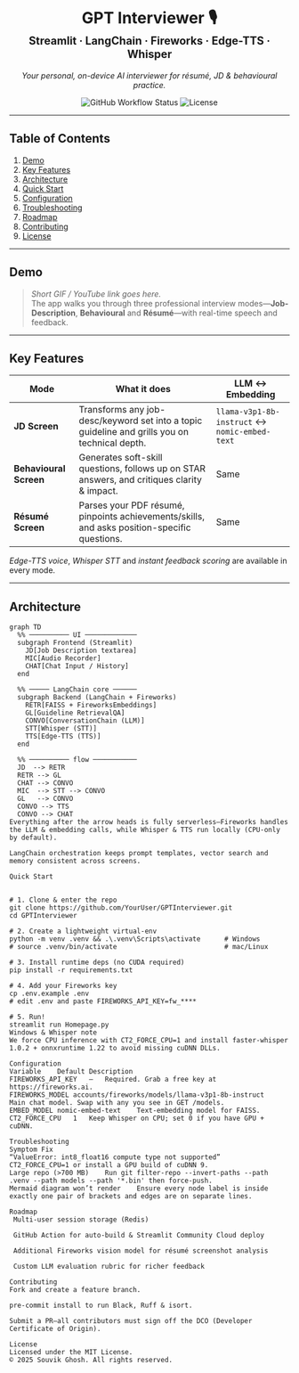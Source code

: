<h1 align="center">
  GPT Interviewer 🎙️
  <br>
  <sup><sub>Streamlit · LangChain · Fireworks · Edge-TTS · Whisper</sub></sup>
</h1>

<p align="center">
  <em>Your personal, on-device AI interviewer for résumé, JD &amp; behavioural practice.</em>
</p>

<p align="center">
  <img alt="GitHub Workflow Status" src="https://img.shields.io/github/actions/workflow/status/YourUser/GPTInterviewer/ci.yml?branch=main">
  <img alt="License" src="https://img.shields.io/github/license/YourUser/GPTInterviewer">
</p>

---

## Table of Contents
1. [Demo](#demo)
2. [Key Features](#key-features)
3. [Architecture](#architecture)
4. [Quick Start](#quick-start)
5. [Configuration](#configuration)
6. [Troubleshooting](#troubleshooting)
7. [Roadmap](#roadmap)
8. [Contributing](#contributing)
9. [License](#license)

---

## Demo
> *Short GIF / YouTube link goes here.*  
> The app walks you through three professional interview modes—**Job-Description**, **Behavioural** and **Résumé**—with real-time speech and feedback.

---

## Key Features
| Mode | What it does | LLM ↔ Embedding |
|------|--------------|-----------------|
| **JD Screen** | Transforms any job-desc/keyword set into a topic guideline and grills you on technical depth. | `llama-v3p1-8b-instruct` ↔ `nomic-embed-text` |
| **Behavioural Screen** | Generates soft-skill questions, follows up on STAR answers, and critiques clarity & impact. | Same |
| **Résumé Screen** | Parses your PDF résumé, pinpoints achievements/skills, and asks position-specific questions. | Same |

*Edge-TTS voice*, *Whisper STT* and *instant feedback scoring* are available in every mode.

---

## Architecture

```mermaid
graph TD
  %% ────────── UI ─────────────
  subgraph Frontend (Streamlit)
    JD[Job Description textarea]
    MIC[Audio Recorder]
    CHAT[Chat Input / History]
  end

  %% ───── LangChain core ──────
  subgraph Backend (LangChain + Fireworks)
    RETR[FAISS + FireworksEmbeddings]
    GL[Guideline RetrievalQA]
    CONVO[ConversationChain (LLM)]
    STT[Whisper (STT)]
    TTS[Edge-TTS (TTS)]
  end

  %% ────────── flow ───────────
  JD  --> RETR
  RETR --> GL
  CHAT --> CONVO
  MIC  --> STT --> CONVO
  GL   --> CONVO
  CONVO --> TTS
  CONVO --> CHAT
Everything after the arrow heads is fully serverless—Fireworks handles the LLM & embedding calls, while Whisper & TTS run locally (CPU-only by default).

LangChain orchestration keeps prompt templates, vector search and memory consistent across screens.

Quick Start


# 1. Clone & enter the repo
git clone https://github.com/YourUser/GPTInterviewer.git
cd GPTInterviewer

# 2. Create a lightweight virtual-env
python -m venv .venv && .\.venv\Scripts\activate      # Windows
# source .venv/bin/activate                           # mac/Linux

# 3. Install runtime deps (no CUDA required)
pip install -r requirements.txt

# 4. Add your Fireworks key
cp .env.example .env
# edit .env and paste FIREWORKS_API_KEY=fw_****

# 5. Run!
streamlit run Homepage.py
Windows & Whisper note
We force CPU inference with CT2_FORCE_CPU=1 and install faster-whisper 1.0.2 + onnxruntime 1.22 to avoid missing cuDNN DLLs.

Configuration
Variable	Default	Description
FIREWORKS_API_KEY	–	Required. Grab a free key at https://fireworks.ai.
FIREWORKS_MODEL	accounts/fireworks/models/llama-v3p1-8b-instruct	Main chat model. Swap with any you see in GET /models.
EMBED_MODEL	nomic-embed-text	Text-embedding model for FAISS.
CT2_FORCE_CPU	1	Keep Whisper on CPU; set 0 if you have GPU + cuDNN.

Troubleshooting
Symptom	Fix
“ValueError: int8_float16 compute type not supported”	CT2_FORCE_CPU=1 or install a GPU build of cuDNN 9.
Large repo (>700 MB)	Run git filter-repo --invert-paths --path .venv --path models --path '*.bin' then force-push.
Mermaid diagram won’t render	Ensure every node label is inside exactly one pair of brackets and edges are on separate lines.

Roadmap
 Multi-user session storage (Redis)

 GitHub Action for auto-build & Streamlit Community Cloud deploy

 Additional Fireworks vision model for résumé screenshot analysis

 Custom LLM evaluation rubric for richer feedback

Contributing
Fork and create a feature branch.

pre-commit install to run Black, Ruff & isort.

Submit a PR—all contributors must sign off the DCO (Developer Certificate of Origin).

License
Licensed under the MIT License.
© 2025 Souvik Ghosh. All rights reserved.